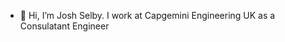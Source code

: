 - 👋 Hi, I’m Josh Selby. I work at Capgemini Engineering UK as a Consulatant Engineer

<!---
jdselby-cap/jdselby-cap is a ✨ special ✨ repository because its `README.md` (this file) appears on your GitHub profile.
You can click the Preview link to take a look at your changes.
--->
